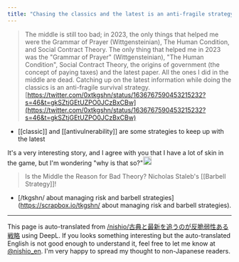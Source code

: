 ```yaml
---
title: "Chasing the classics and the latest is an anti-fragile strategy."
---
```


> The middle is still too bad; in 2023, the only things that helped me were the Grammar of Prayer (Wittgensteinian), The Human Condition, and Social Contract Theory. The only thing that helped me in 2023 was the "Grammar of Prayer" (Wittgensteinian), "The Human Condition", Social Contract Theory, the origins of government (the concept of paying taxes) and the latest paper. All the ones I did in the middle are dead. Catching up on the latest information while doing the classics is an anti-fragile survival strategy.
[https://twitter.com/0xtkgshn/status/1636767590453215232?s=46&t=gkSZtjGEtUZPO0JCzBxCBw](https://twitter.com/0xtkgshn/status/1636767590453215232?s=46&t=gkSZtjGEtUZPO0JCzBxCBw)
- [[classic]] and [[antivulnerability]] are some strategies to keep up with the latest

It's a very interesting story, and I agree with you that I have a lot of skin in the game, but I'm wondering "why is that so?"<img src='https://scrapbox.io/api/pages/nishio-en/nishio/icon' alt='nishio.icon' height="19.5"/>

> Is the Middle the Reason for Bad Theory? Nicholas Staleb's [[Barbell Strategy]]!
- [/tkgshn/ about managing risk and barbell strategies](https://scrapbox.io/tkgshn/ about managing risk and barbell strategies).

---
This page is auto-translated from [/nishio/古典と最新を追うのが反脆弱性ある戦略](https://scrapbox.io/nishio/古典と最新を追うのが反脆弱性ある戦略) using DeepL. If you looks something interesting but the auto-translated English is not good enough to understand it, feel free to let me know at [@nishio_en](https://twitter.com/nishio_en). I'm very happy to spread my thought to non-Japanese readers.